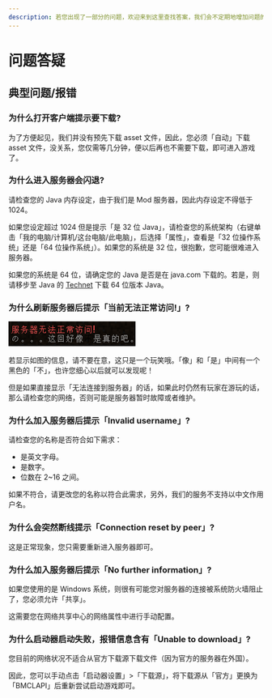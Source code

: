 ```yaml
---
description: 若您出现了一部分的问题，欢迎来到这里查找答案，我们会不定期地增加问题的数量。
---
```


# 问题答疑

## 典型问题/报错

### 为什么打开客户端提示要下载?

为了方便起见，我们并没有预先下载 asset 文件，因此，您必须「自动」下载 asset 文件，没关系，您仅需等几分钟，便以后再也不需要下载，即可进入游戏了。

### 为什么进入服务器会闪退?

请检查您的 Java 内存设定，由于我们是 Mod 服务器，因此内存设定不得低于 1024。

如果您设定超过 1024 但是提示「是 32 位 Java」，请检查您的系统架构（右键单击「我的电脑/计算机/这台电脑/此电脑」，后选择「属性」，查看是「32 位操作系统」还是「64 位操作系统」）。如果您的系统是 32 位，很抱歉，您可能很难进入服务器。

如果您的系统是 64 位，请确定您的 Java 是否是在 java.com 下载的。若是，则请移步至 Java 的 [Technet](http://www.oracle.com/technetwork/java/javase/downloads/jdk8-downloads-2133151.html%29) 下载 64 位版本 Java。

### 为什么刷新服务器后提示「当前无法正常访问!」?

![&#x6B64;&#x6076;&#x4F5C;&#x5267;&#x4F5C;&#x8005;&#x672A;&#x77E5;](.gitbook/assets/5b71499f011a1.png)

若显示如图的信息，请不要在意，这只是一个玩笑哦。「像」和「是」中间有一个黑色的「不」，也许您细心以后就可以发现呢！

但是如果直接显示「无法连接到服务器」的话，如果此时仍然有玩家在游玩的话，那么请检查您的网络，否则可能是服务器暂时故障或者维护。

### 为什么加入服务器后提示「Invalid username」?

请检查您的名称是否符合如下需求：

* 是英文字母。
* 是数字。
* 位数在 2~16 之间。

如果不符合，请更改您的名称以符合此需求，另外，我们的服务不支持以中文作用户名。

### 为什么会突然断线提示「Connection reset by peer」?

这是正常现象，您只需要重新进入服务器即可。

### 为什么加入服务器后提示「No further information」?

如果您使用的是 Windows 系统，则很有可能您对服务器的连接被系统防火墙阻止了，您必须允许「共享」。

这需要您在网络共享中心的网络属性中进行手动配置。

### 为什么启动器启动失败，报错信息含有「Unable to download」?

您目前的网络状况不适合从官方下载源下载文件（因为官方的服务器在外国）。

因此，您可以手动点击「启动器设置」&gt;「下载源」，将下载源从「官方」更换为「BMCLAPI」后重新尝试启动游戏即可。

###  


